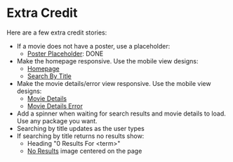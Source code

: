 # Extra Credit

Here are a few extra credit stories:

- If a movie does not have a poster, use a placeholder:
    - [Poster Placeholder](poster_placeholder.svg): DONE
- Make the homepage responsive. Use the mobile view designs:
    - [Homepage](homepage-mobile.png)
    - [Search By Title](search_by_title-mobile.png)
- Make the movie details/error view responsive. Use the mobile view designs:
    - [Movie Details](movie_details-mobile.png)
    - [Movie Details Error](movie_details_error-mobile.png)
- Add a spinner when waiting for search results and movie details to load. Use any package you want.
- Searching by title updates as the user types
- If searching by title returns no results show:
    - Heading "0 Results For \<term\>"
    - [No Results](no_results.svg) image centered on the page

